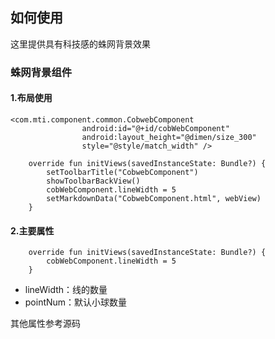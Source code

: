
## 如何使用
这里提供具有科技感的蛛网背景效果
### 蛛网背景组件

#### 1.布局使用

```
<com.mti.component.common.CobwebComponent
                android:id="@+id/cobWebComponent"
                android:layout_height="@dimen/size_300"
                style="@style/match_width" />
                
    override fun initViews(savedInstanceState: Bundle?) {
        setToolbarTitle("CobwebComponent")
        showToolbarBackView()
        cobWebComponent.lineWidth = 5
        setMarkdownData("CobwebComponent.html", webView)
    }                
```


#### 2.主要属性

```             
    override fun initViews(savedInstanceState: Bundle?) {
        cobWebComponent.lineWidth = 5
    }                
```


* lineWidth：线的数量
* pointNum：默认小球数量

其他属性参考源码
